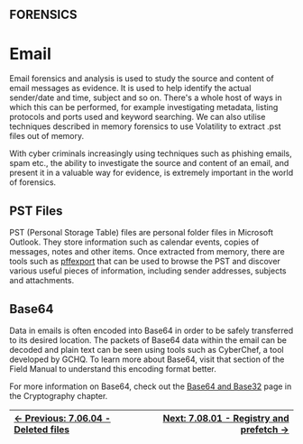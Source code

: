 ## FORENSICS

# Email

Email
forensics and analysis is used to study the source and content of email
messages as evidence. It is used to help identify the actual sender/date
 and time, subject and so on. There's a whole host of ways in which this
 can be performed, for example investigating metadata, listing protocols
 and ports used and keyword searching. We can also utilise techniques
described in memory forensics to use Volatility to extract .pst files
out of memory.

With cyber criminals increasingly using techniques such as phishing
emails, spam etc., the ability to investigate the source and content of
an email, and present it in a valuable way for evidence, is extremely
important in the world of forensics.

## PST Files

PST (Personal Storage Table) files are personal folder files in
Microsoft Outlook. They store information such as calendar events,
copies of messages, notes and other items. Once extracted from memory,
there are tools such as [pffexport](https://manpages.ubuntu.com/manpages/trusty/man1/pffexport.1.html)
 that can be used to browse the PST and discover various useful pieces
of information, including sender addresses, subjects and attachments.

## Base64

Data in emails is often encoded into Base64 in order to be safely
transferred to its desired location. The packets of Base64 data within
the email can be decoded and plain text can be seen using tools such as
CyberChef, a tool developed by GCHQ. To learn more about Base64, visit
that section of the Field Manual to understand this encoding format
better.

For more information on Base64, check out the [Base64 and Base32](Base64AndBase323.5.5.md) page in the Cryptography chapter.

<div align="center">

[← Previous: 7.06.04 - Deleted files](DeletedFiles7.6.4.md) | [Next: 7.08.01 - Registry and prefetch →](RegistryAndPrefetch7.8.1.md)
:-|-:
